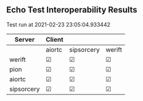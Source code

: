 ## Echo Test Interoperability Results
Test run at 2021-02-23 23:05:04.933442

| Server      | Client      |             |             |
|-------------|-------------|-------------|-------------|
|             | aiortc      | sipsorcery  | werift      |
| werift      | &#9745;     | &#9745;     | &#9745;     |
| pion        | &#9745;     | &#9745;     | &#9745;     |
| aiortc      | &#9745;     | &#9745;     | &#9745;     |
| sipsorcery  | &#9745;     | &#9745;     | &#9745;     |
